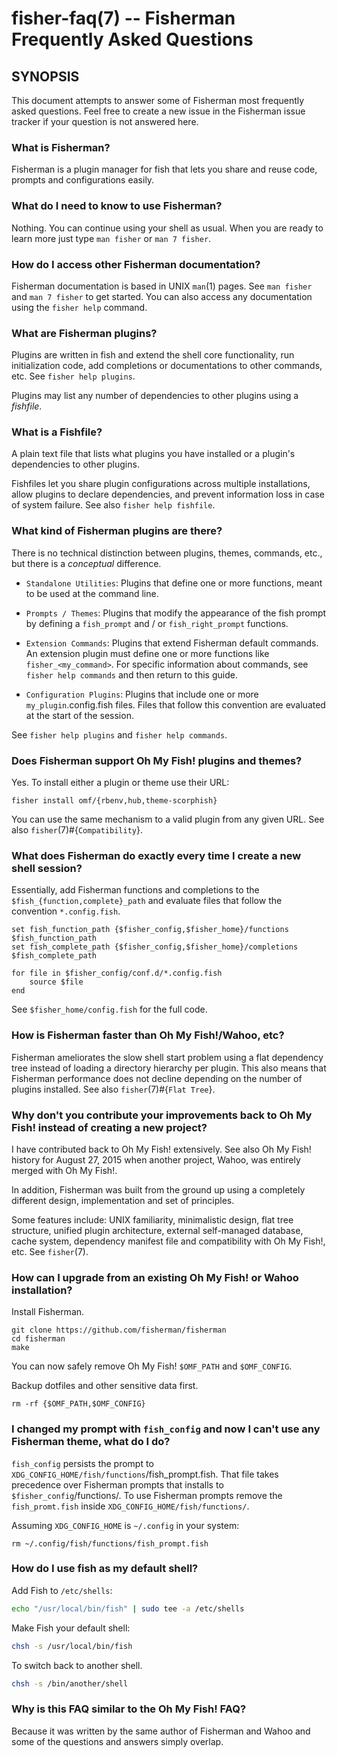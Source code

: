 fisher-faq(7) -- Fisherman Frequently Asked Questions
=====================================================

## SYNOPSIS

This document attempts to answer some of Fisherman most frequently asked questions. Feel free to create a new issue in the Fisherman issue tracker if your question is not answered here.


### What is Fisherman?

Fisherman is a plugin manager for fish that lets you share and reuse code, prompts and configurations easily.


### What do I need to know to use Fisherman?

Nothing. You can continue using your shell as usual. When you are ready to learn more just type `man fisher` or `man 7 fisher`.


### How do I access other Fisherman documentation?

Fisherman documentation is based in UNIX `man`(1) pages. See `man fisher` and `man 7 fisher` to get started. You can also access any documentation using the `fisher help` command.


### What are Fisherman plugins?

Plugins are written in fish and extend the shell core functionality, run initialization code, add completions or documentations to other commands, etc. See `fisher help plugins`.

Plugins may list any number of dependencies to other plugins using a *fishfile*.


### What is a Fishfile?

A plain text file that lists what plugins you have installed or a plugin's dependencies to other plugins.

Fishfiles let you share plugin configurations across multiple installations, allow plugins to declare dependencies, and prevent information loss in case of system failure. See also `fisher help fishfile`.


### What kind of Fisherman plugins are there?

There is no technical distinction between plugins, themes, commands, etc., but there is a *conceptual* difference.

* `Standalone Utilities`: Plugins that define one or more functions, meant to be used at the command line.

* `Prompts / Themes`: Plugins that modify the appearance of the fish prompt by defining a `fish_prompt` and / or `fish_right_prompt` functions.

* `Extension Commands`: Plugins that extend Fisherman default commands. An extension plugin must define one or more functions like `fisher_<my_command>`. For specific information about commands, see `fisher help commands` and then return to this guide.

* `Configuration Plugins`: Plugins that include one or more `my_plugin`.config.fish files. Files that follow this convention are evaluated at the start of the session.

See `fisher help plugins` and `fisher help commands`.


### Does Fisherman support Oh My Fish! plugins and themes?

Yes. To install either a plugin or theme use their URL:

```
fisher install omf/{rbenv,hub,theme-scorphish}
```

You can use the same mechanism to a valid plugin from any given URL. See also `fisher`(7)#{`Compatibility`}.


### What does Fisherman do exactly every time I create a new shell session?

Essentially, add Fisherman functions and completions to the `$fish_{function,complete}_path` and evaluate files that follow the convention `*.config.fish`.

```fish
set fish_function_path {$fisher_config,$fisher_home}/functions $fish_function_path
set fish_complete_path {$fisher_config,$fisher_home}/completions $fish_complete_path

for file in $fisher_config/conf.d/*.config.fish
    source $file
end
```

See `$fisher_home/config.fish` for the full code.


### How is Fisherman faster than Oh My Fish!/Wahoo, etc?

Fisherman ameliorates the slow shell start problem using a flat dependency tree instead of loading a directory hierarchy per plugin. This also means that Fisherman performance does not decline depending on the number of plugins installed. See also `fisher`(7)#{`Flat Tree`}.

### Why don't you contribute your improvements back to Oh My Fish! instead of creating a new project?

I have contributed back to Oh My Fish! extensively. See also Oh My Fish! history for August 27, 2015 when another project, Wahoo, was entirely merged with Oh My Fish!.

In addition, Fisherman was built from the ground up using a completely different design, implementation and set of principles.

Some features include: UNIX familiarity, minimalistic design, flat tree structure, unified plugin architecture, external self-managed database, cache system, dependency manifest file and compatibility with Oh My Fish!, etc. See `fisher`(7).


### How can I upgrade from an existing Oh My Fish! or Wahoo installation?

Install Fisherman.

```
git clone https://github.com/fisherman/fisherman
cd fisherman
make
```

You can now safely remove Oh My Fish! `$OMF_PATH` and `$OMF_CONFIG`.

Backup dotfiles and other sensitive data first.

```fish
rm -rf {$OMF_PATH,$OMF_CONFIG}
```


### I changed my prompt with `fish_config` and now I can't use any Fisherman theme, what do I do?

`fish_config` persists the prompt to `XDG_CONFIG_HOME/fish/functions`/fish_prompt.fish. That file takes precedence over Fisherman prompts that installs to `$fisher_config`/functions/. To use Fisherman prompts remove the `fish_promt.fish` inside `XDG_CONFIG_HOME/fish/functions/`.

Assuming `XDG_CONFIG_HOME` is `~/.config` in your system:

```
rm ~/.config/fish/functions/fish_prompt.fish
```


### How do I use fish as my default shell?

Add Fish to `/etc/shells`:

```sh
echo "/usr/local/bin/fish" | sudo tee -a /etc/shells
```

Make Fish your default shell:

```sh
chsh -s /usr/local/bin/fish
```

To switch back to another shell.

```sh
chsh -s /bin/another/shell
```


### Why is this FAQ similar to the Oh My Fish! FAQ?

Because it was written by the same author of Fisherman and Wahoo and some of the questions and answers simply overlap.
